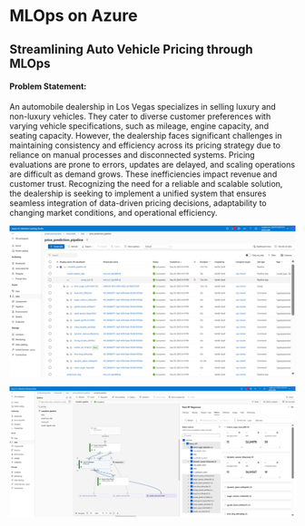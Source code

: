 # MLOps on Azure
## Streamlining Auto Vehicle Pricing through MLOps

#### Problem Statement:
An automobile dealership in Los Vegas specializes in selling luxury and non-luxury vehicles. They cater to diverse customer preferences with varying vehicle specifications, such as mileage, engine capacity, and seating capacity. However, the dealership faces significant challenges in maintaining consistency and efficiency across its pricing strategy due to reliance on manual processes and disconnected systems. Pricing evaluations are prone to errors, updates are delayed, and scaling operations are difficult as demand grows. These inefficiencies impact revenue and customer trust. Recognizing the need for a reliable and scalable solution, the dealership is seeking to implement a unified system that ensures seamless integration of data-driven pricing decisions, adaptability to changing market conditions, and operational efficiency.

![Pipeline Execution](images/Pipeline-execution-of-price-prediction-pipeline-List.jpg)

![Pipeline Execution](images/Pipeline-execution-of-price-prediction-pipeline-w-Metrics.jpg)
